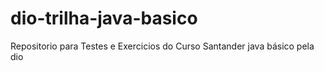# dio-trilha-java-basico
Repositorio para Testes e Exercicios do Curso Santander java básico pela dio
